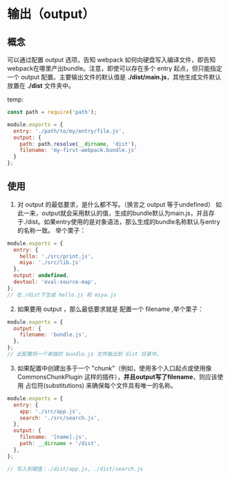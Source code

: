 # 输出（output）

## 概念
可以通过配置 output 选项，告知 webpack 如何向硬盘写入编译文件，即告知webpack在哪里产出bundle。注意，即使可以存在多个 entry 起点，但只能指定一个 output 配置。主要输出文件的默认值是 __./dist/main.js__，其他生成文件默认放置在 __./dist__ 文件夹中。

temp:
```javascript
const path = require('path');

module.exports = {
  entry: './path/to/my/entry/file.js',
  output: {
    path: path.resolve(__dirname, 'dist'),
    filename: 'my-first-webpack.bundle.js'
  }
};
```

## 使用
1. 对 output 的最低要求，是什么都不写。（换言之 output 等于undefined）
如此一来，output就会采用默认的值，生成的bundle默认为main.js，并且存于./dist。如果entry使用的是对象语法，那么生成的bundle名称默认与entry的名称一致。
举个栗子：
```javascript
module.exports = {
  entry: {
    hello: './src/print.js',
    miya: './src/lib.js'
  },
  output: undefined,
  devtool: 'eval-source-map',
};
// 在./dist下生成 hello.js 和 miya.js
```

2. 如果要用 output ，那么最低要求就是 配置一个 filename ,举个栗子：
```javascript
module.exports = {
  output: {
    filename: 'bundle.js',
  },
};
// 此配置将一个单独的 bundle.js 文件输出到 dist 目录中。
```

3. 如果配置中创建出多于一个 "chunk"（例如，使用多个入口起点或使用像 CommonsChunkPlugin 这样的插件），**并且output写了filename**，则应该使用 占位符(substitutions) 来确保每个文件具有唯一的名称。
```javascript
module.exports = {
  entry: {
    app: './src/app.js',
    search: './src/search.js',
  },
  output: {
    filename: '[name].js',
    path: __dirname + '/dist',
  },
};

// 写入到硬盘：./dist/app.js, ./dist/search.js

```